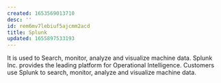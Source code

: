 ```yaml
---
created: 1653569013710
desc: ''
id: rem6mv7lebiuf5ajcmm2acd
title: Splunk
updated: 1655897533193
---
```

   
It is used to Search, monitor, analyze and visualize machine data. Splunk Inc. provides the leading platform for Operational Intelligence. Customers use Splunk to search, monitor, analyze and visualize machine data.